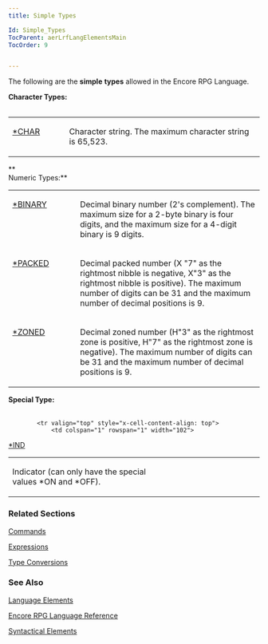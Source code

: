 ```yaml
---
title: Simple Types

Id: Simple_Types
TocParent: aerLrfLangElementsMain
TocOrder: 9


---
```


The following are the **simple** **types** allowed in the Encore RPG Language. 

**Character Types:** 
<table id="Table2" style="LEFT: 0px; WIDTH: 100%; TOP: 73px; border-spacing: 0px" cellspacing="0" width="100%" x-use-null-cells="x-use-null-cells">
            <colgroup span="1" />
</table>
<table>
            <col span="1" />
            <col span="1" style="WIDTH: 358px" />
            <tr valign="top" style="x-cell-content-align: top">
                <td colspan="1" rowspan="1" width="105">

[<font>*CHAR](Character_Data_Type.html) 
</td>
                <td colspan="1" rowspan="1" style="width: 424px">

Character string. The maximum character string is 65,523. 
</td>
            </tr>
</table>
 **<br />Numeric
            Types:** 
<table id="Table3" style="LEFT: 0px; WIDTH: 100%; TOP: 150px; border-spacing: 0px" cellspacing="0" width="100%" x-use-null-cells="x-use-null-cells">
            <colgroup span="1">
                <col span="1" style="WIDTH: 149px" />
                <col span="1" style="WIDTH: 510px" />
            </colgroup>
            <tr valign="top" style="x-cell-content-align: top">
                <td colspan="1" rowspan="1" width="149" style="height: 81px">

[*BINARY](Binary_Data_Type.html) 
</td>
                <td colspan="1" rowspan="1" width="510" style="height: 81px">

Decimal binary number (2's complement). The maximum size for a 2-byte binary is four digits, and the maximum size for a 4-digit binary is 9 digits. 
</td>
            </tr>
            <tr valign="top" style="x-cell-content-align: top">
                <td colspan="1" rowspan="1" width="149">

[*PACKED](Packed_Data_Type.html) 
</td>
                <td colspan="1" rowspan="1" width="510">

Decimal packed number (X "7" as the rightmost nibble is negative, X"3" as the rightmost nibble is positive). The maximum number of digits can be 31 and the maximum number of decimal positions is 9. 
</td>
            </tr>
            <tr valign="top" style="x-cell-content-align: top">
                <td colspan="1" rowspan="1" width="149">

[*ZONED](Zoned_Data_Type.html) 
</td>
                <td colspan="1" rowspan="1" width="510">

Decimal zoned number (H"3" as the rightmost zone is positive, H"7" as the rightmost zone is negative). The maximum number of digits can be 31 and the maximum number of decimal positions is 9. 
</td>
            </tr>
</table>

**Special Type:** 
<table id="Table4" style="LEFT: 0px; WIDTH: 100%; TOP: 384px; border-spacing: 0px" cellspacing="0" width="100%" x-use-null-cells="x-use-null-cells">
            <colgroup span="1" />
</table>
<table>
            <col span="1" />
            <col span="1" style="WIDTH: 354px" />

            <tr valign="top" style="x-cell-content-align: top">
                <td colspan="1" rowspan="1" width="102">

[*IND](Ind_Data_Type.html) 
</td>
                <td colspan="1" rowspan="1" style="width: 431px">

Indicator (can only have the special values *ON and *OFF). 
</td>
            </tr>
</table>

### Related Sections
[Commands](Commands.html) 

[Expressions](Expressions.html) 

[Type Conversions](Type_Conversions.html) 

### See Also
[Language Elements](ecrLrfLangElementsMain.html)

[Encore RPG Language Reference](ecrLrfLangRefMain.html)

[Syntactical Elements](ecrLrfSyntacticalElementsMain.html) 

